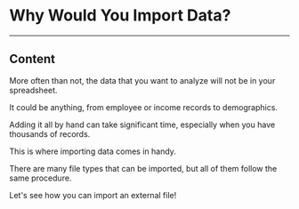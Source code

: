 ﻿---
author: Stefan-Stojanovic

type: normal

category: how-to

---

# Why Would You Import Data?

---
## Content

More often than not, the data that you want to analyze will not be in your spreadsheet.

It could be anything, from employee or income records to demographics.

Adding it all by hand can take significant time, especially when you have thousands of records. 

This is where importing data comes in handy.

There are many file types that can be imported, but all of them follow the same procedure.

Let's see how you can import an external file!
